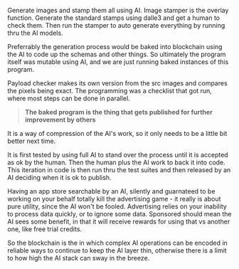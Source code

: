 Generate images and stamp them all using AI.
Image stamper is the overlay function.
Generate the standard stamps using dalle3 and get a human to check them.
Then run the stamper to auto generate everything by running thru the AI models.

Preferrably the generation process would be baked into blockchain using the AI to code up the schemas and other things.  So ultimately the program itself was mutable using AI, and we are just running baked instances of this program.

Payload checker makes its own version from the src images and compares the pixels being exact.
The programming was a checklist that got run, where most steps can be done in parallel.

> **The baked program is the thing that gets published for further improvement by others**

It is a way of compression of the AI's work, so it only needs to be a little bit better next time.

It is first tested by using full AI to stand over the process until it is accepted as ok by the human.
Then the human plus the AI work to back it into code.
This iteration in code is then run thru the test suites and then released by an AI deciding when it is ok to publish.

Having an app store searchable by an AI, silently and guarnateed to be working on your behalf totally kill the advertising game - it really is about pure utility, since the AI won't be fooled.  Advertising relies on your inability to process data quickly, or to ignore some data.  Sponsored should mean the AI sees some benefit, in that it will receive rewards for using that vs another one, like free trial credits.

So the blockchain is the in which complex AI operations can be encoded in reliable ways to continue to keep the AI layer thin, otherwise there is a limit to how high the AI stack can sway in the breeze.